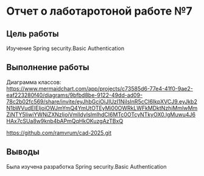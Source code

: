 # Отчет о лаботаротоной работе №7

## Цель работы

Изучение Spring security.Basic Authentication

## Выполнение работы

Диаграмма классов: https://www.mermaidchart.com/app/projects/c73585d6-77e4-41f0-9ae2-eaf223280f40/diagrams/9bfbd8be-9122-49dd-ad09-78c2b02fc569/share/invite/eyJhbGciOiJIUzI1NiIsInR5cCI6IkpXVCJ9.eyJkb2N1bWVudElEIjoiOWJmYmQ4YmUtOTEyMi00OWRkLWFkMDktNzhjMmIwMmZjNTY5IiwiYWNjZXNzIjoiVmlldyIsImlhdCI6MTc0OTcyNTkyOX0.lgMuwu4J6HAx7cSUa8w9knb4bAPmQqHkOKuzgAzTBxQ

https://github.com/ramvrum/cad-2025.git

## Выводы

Была изучена разработка Spring security.Basic Authentication
